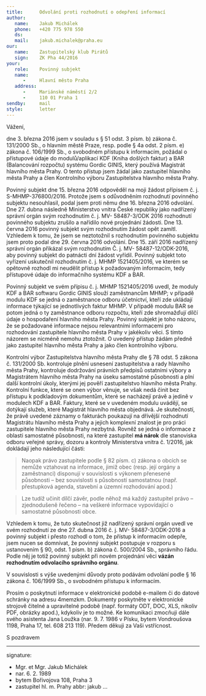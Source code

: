 ```yaml
---
title:      Odvolání proti rozhodnutí o odepření informací
author:
   name:    Jakub Michálek
   phone:   +420 775 978 550
   ds:      
   mail:    jakub.michalek@praha.eu
our:
   name:    Zastupitelský klub Pirátů
   sign:    ZK Pha 44/2016
your:
   role:    Povinný subjekt
   name:    
      -     Hlavní město Praha
   address:
      -     Mariánské náměstí 2/2
      -     110 01 Praha 1
sendby:     mail
style:      letter
---
```


Vážení,

dne 3. března 2016 jsem v souladu s § 51 odst. 3 písm. b) zákona č. 131/2000 Sb., o hlavním městě Praze, resp. podle § 4a odst. 2 písm. e) zákona č. 106/1999 Sb., o svobodném přístupu k informacím, požádal o přístupové údaje do modulů/aplikací KDF (Kniha došlých faktur) a BAR (Balancování rozpočtu) systému Gordic GINIS, který používá Magistrát hlavního města Prahy. O tento přístup jsem žádal jako zastupitel hlavního města Prahy a člen Kontrolního výboru Zastupitelstva hlavního města Prahy.

Povinný subjekt dne 15. března 2016 odpověděl na moji žádost přípisem č. j. S-MHMP-376800/2016. Protože jsem s odůvodněním rozhodnutí povinného subjektu nesouhlasil, podal jsem proti němu dne 16. března 2016 odvolání. Dne 27. dubna následně Ministerstvo vnitra České republiky jako nadřízený správní orgán svým rozhodnutím č. j. MV- 58487-3/ODK 2016 rozhodnutí povinného subjektu zrušilo a nařídilo nové projednání žádosti. Dne 13. června 2016 povinný subjekt svým rozhodnutím žádost opět zamítl. Vzhledem k tomu, že jsem se neztotožnil s rozhodnutím povinného subjektu jsem proto podal dne 29. června 2016 odvolání. Dne 15. září 2016 nadřízený správní orgán přikázal svým rozhodnutím Č. j. MV- 58487-12/ODK-2016, aby povinný subjekt do patnácti dní žádost vyřídil. Povinný subjekt toto vyřízení uskutečnil rozhodnutím č. j. MHMP 1521405/2016, ve kterém se opětovně rozhodl mi neudělit přístup k požadovaným informacím, tedy přístupové údaje do informačního systému KDF a BAR. 

Povinný subjekt ve svém přípisu č. j. MHMP 1521405/2016 uvedl, že moduly KDF a BAR softwaru Gordic GINIS slouží zaměstnancům MHMP; v případě modulu KDF se jedná o zaměstnance odboru účetnictví, kteří zde ukládají informace týkající se jednotlivých faktur MHMP. V případě modulu BAR se potom jedná o ty zaměstnance odboru rozpočtu, kteří zde shromažďují dílčí údaje o hospodaření hlavního města Prahy. Povinný subjekt je toho názoru, že se požadované informace nejsou relevantními informacemi pro rozhodování zastupitele hlavního města Prahy v jakékoliv věci. S tímto názorem se nicméně nemohu ztotožnit. O uvedený přístup žádám předně jako zastupitel hlavního města Prahy a jako člen kontrolního výboru. 

Kontrolní výbor Zastupitelstva hlavního města Prahy dle § 78 odst. 5 zákona č. 131/2000 Sb. kontroluje plnění usnesení zastupitelstva a rady hlavního města Prahy, kontroluje dodržování právních předpisů ostatními výbory a Magistrátem hlavního města Prahy na úseku samostatné působnosti a plní další kontrolní úkoly, kterými jej pověří zastupitelstvo hlavního města Prahy. Kontrolní funkce, které se onen výbor věnuje, se však nedá činit bez přístupu k podkladovým dokumentům, které se nacházejí právě a jedině v modulech KDF a BAR. Faktury, které se v uvedeném modulu uvádějí, se dotýkají služeb, které Magistrát hlavního města objednává. Je skutečností, že právě uvedené záznamy o fakturách poukazují na dřívější rozhodnutí Magistrátu hlavního města Prahy a jejich komplexní znalost je pro práci zastupitele hlavního města Prahy nezbytná. Rovněž se jedná o informace z oblasti samostatné působnosti, na které zastupitel **má nárok** dle stanoviska odboru veřejné správy, dozoru a kontroly Ministerstva vnitra č. 1/2016, jak dokládají jeho následující části:

> Naopak právo zastupitele podle § 82 písm. c) zákona o obcích se nemůže vztahovat na informace, jimiž obec (resp. její orgány a zaměstnanci) disponují v souvislosti s výkonem přenesené působnosti – bez souvislosti s působností samostatnou (např. přestupková agenda, stavební a územní rozhodování apod.)

> Lze tudíž učinit dílčí závěr, podle něhož má každý zastupitel právo – zjednodušeně řečeno – na veškeré informace vypovídající o samostatné působnosti obce.

Vzhledem k tomu, že tuto skutečnost již nadřízený správní orgán uvedl ve svém rozhodnutí ze dne 27. dubna 2016 č. j. MV- 58487-3/ODK-2016 a povinný subjekt i přesto rozhodl o tom, že přístup k informacím odepře, jsem nucen se domnívat, že povinný subjekt postupuje v rozporu s ustanovením § 90, odst. 1 písm. b) zákona č. 500/2004 Sb., správního řádu. Podle něj je totiž povinný subjekt při novém projednání věci **vázán rozhodnutím odvolacího správního orgánu**. 

V souvislosti s výše uvedenými důvody proto podávám odvolání podle § 16 zákona č. 106/1999 Sb., o svobodném přístupu k informacím.

Prosím o poskytnutí informace v elektronické podobě e-mailem či do datové schránky na adresu 4memzkm. Dokumenty poskytněte v elektronické strojově čitelné a upravitelné podobě (např. formáty ODT, DOC, XLS, nikoliv PDF, obrázky apod.), kdykoliv je to možné. Ke komunikaci zmocňuji dále svého asistenta Jana Loužka (nar. 9. 7. 1986 v Písku, bytem Vondroušova 1198, Praha 17, tel. 608 213 119). Předem děkuji za Vaši vstřícnost. 

S pozdravem

---
signature: 
  - Mgr. et Mgr. Jakub Michálek
  - nar. 6. 2. 1989
  - bytem Bořivojova 108, Praha 3
  - zastupitel hl. m. Prahy
abbr:       jakub
...
